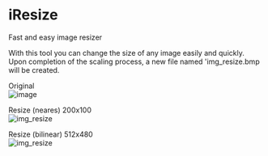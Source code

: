 # iResize
Fast and easy image resizer

With this tool you can change the size of any image easily and quickly. Upon completion of the scaling process, a new file named 'img_resize.bmp will be created.

Original</br>
![image](https://user-images.githubusercontent.com/99989085/167125619-03e00584-5763-4bfa-8f47-229d56804376.png)

Resize (neares) 200x100</br>
![img_resize](https://user-images.githubusercontent.com/99989085/167125740-0ea54a01-d9a2-4cbf-be37-e61e7c6cecb4.png)

Resize (bilinear) 512x480</br>
![img_resize](https://user-images.githubusercontent.com/99989085/167126038-e0f2fef1-46f9-48e5-b78a-15de487b25ca.png)
